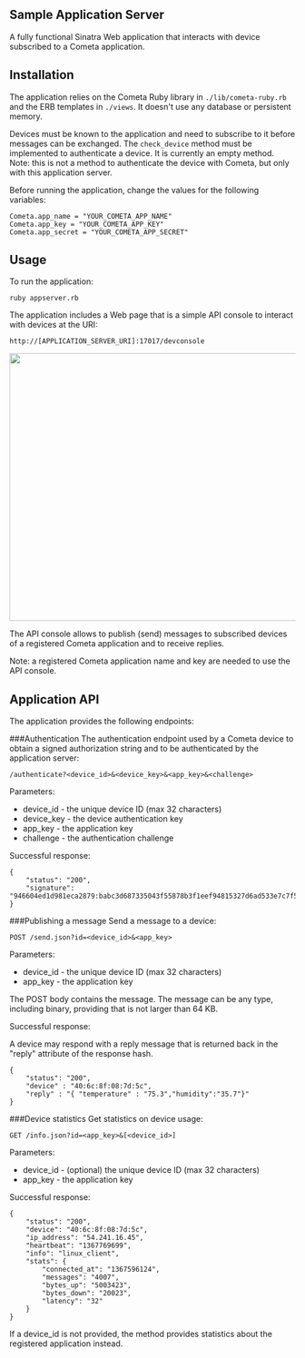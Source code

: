 Sample Application Server
------------
A fully functional Sinatra Web application that interacts with device subscribed to a Cometa application.

Installation
------------
The application relies on the Cometa Ruby library in `./lib/cometa-ruby.rb` and the ERB templates in `./views`. It doesn't use any database or persistent memory. 

Devices must be known to the application and need to subscribe to it before messages can be exchanged. The `check_device` method must be implemented to authenticate a device. It is currently an empty method. Note: this is not a method to authenticate the device with Cometa, but only with this application server.

Before running the application, change the values for the following variables:

	Cometa.app_name = "YOUR_COMETA_APP_NAME"
	Cometa.app_key = "YOUR_COMETA_APP_KEY"
	Cometa.app_secret = "YOUR_COMETA_APP_SECRET"

Usage
-----
To run the application:

	ruby appserver.rb

The application includes a Web page that is a simple API console to interact with devices at the URI:

	http://[APPLICATION_SERVER_URI]:17017/devconsole

<img src="http://www.cometa.io/images/api-console.png" height="472" width="822">

The API console allows to publish (send) messages to subscribed devices of a registered Cometa application and to receive replies.

Note: a registered Cometa application name and key are needed to use the API console.

Application API
---------------
The application provides the following endpoints:

###Authentication
The authentication endpoint used by a Cometa device to obtain a signed authorization string and to be authenticated by the application server:

	/authenticate?<device_id>&<device_key>&<app_key>&<challenge>

Parameters:

* device\_id - the unique device ID (max 32 characters)
* device\_key - the device authentication key
* app\_key - the application key
* challenge - the authentication challenge 

Successful response:

	{
		"status": "200", 
		"signature": "946604ed1d981eca2879:babc3d687335043f55878b3f1eef94815327d6ad533e7c7f51fb30b8ca4683a1"
	}

###Publishing a message
Send a message to a device:

	POST /send.json?id=<device_id>&<app_key>

Parameters:

* device\_id - the unique device ID (max 32 characters)
* app\_key - the application key

The POST body contains the message. The message can be any type, including binary, providing that is not larger than 64 KB.

Successful response:

A device may respond with a reply message that is returned back in the "reply" attribute of the response hash.

	{
		"status": "200",
		"device" : "40:6c:8f:08:7d:5c",
		"reply" : "{ "temperature" : "75.3","humidity":"35.7"}"
	}

###Device statistics
Get statistics on device usage:

	GET /info.json?id=<app_key>&[<device_id>]

Parameters:

* device\_id - (optional) the unique device ID (max 32 characters)
* app\_key - the application key

Successful response:

	{
	    "status": "200", 
	    "device": "40:6c:8f:08:7d:5c", 
	    "ip_address": "54.241.16.45", 
	    "heartbeat": "1367769699", 
	    "info": "linux_client", 
	    "stats": {
	        "connected_at": "1367596124", 
	        "messages": "4007", 
	        "bytes_up": "5003423", 
	        "bytes_down": "20023", 
	        "latency": "32"
	    }
	}

If a device\_id is not provided, the method provides statistics about the registered application instead.




